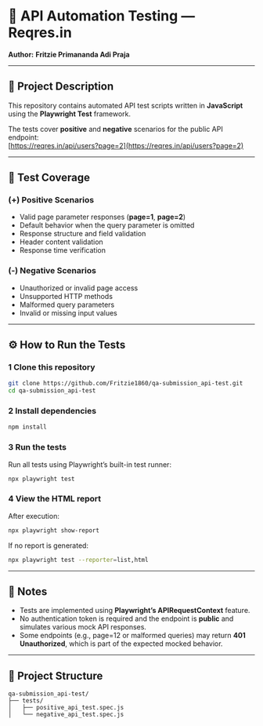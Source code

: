 # 🧪 API Automation Testing — Reqres.in  

**Author:** **Fritzie Primananda Adi Praja**  

---

## 📘 Project Description  
This repository contains automated API test scripts written in **JavaScript** using the **Playwright Test** framework.  

The tests cover **positive** and **negative** scenarios for the public API endpoint:  
[https://reqres.in/api/users?page=2](https://reqres.in/api/users?page=2)

---

## 🧩 Test Coverage  

### **(+) Positive Scenarios**
- Valid page parameter responses (**page=1**, **page=2**)  
- Default behavior when the query parameter is omitted  
- Response structure and field validation  
- Header content validation  
- Response time verification  

### **(-) Negative Scenarios**
- Unauthorized or invalid page access  
- Unsupported HTTP methods  
- Malformed query parameters  
- Invalid or missing input values  

---

## ⚙️ How to Run the Tests  

### 1️ **Clone this repository**
```bash
git clone https://github.com/Fritzie1860/qa-submission_api-test.git
cd qa-submission_api-test
```

### 2️ **Install dependencies**
```bash
npm install
```

### 3️ **Run the tests**
Run all tests using Playwright’s built-in test runner:
```bash
npx playwright test
```

### 4️ **View the HTML report**
After execution:
```bash
npx playwright show-report
```

If no report is generated:
```bash
npx playwright test --reporter=list,html
```

---

## 🧠 Notes  
- Tests are implemented using **Playwright’s APIRequestContext** feature.  
- No authentication token is required and the endpoint is **public** and simulates various mock API responses.  
- Some endpoints (e.g., page=12 or malformed queries) may return **401 Unauthorized**, which is part of the expected mocked behavior.  

---

## 📁 Project Structure  
```
qa-submission_api-test/
├── tests/
│   ├── positive_api_test.spec.js
│   └── negative_api_test.spec.js
